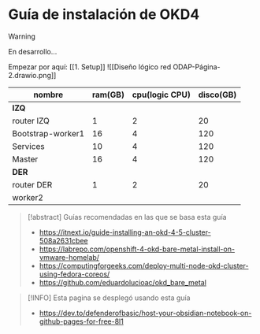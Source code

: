 # Guía de instalación de OKD4

> [!Warning]
> En desarrollo...

Empezar por aquí: [[1. Setup]]
![[Diseño lógico red ODAP-Página-2.drawio.png]]

| nombre            | ram(GB) | cpu(logic CPU) | disco(GB) |
| ----------------- | ------- | -------------- | --------- |
| **IZQ**           |         |                |           |
| router IZQ        | 1       | 2              | 20        |
| Bootstrap-worker1 | 16      | 4              | 120       |
| Services          | 10      | 4              | 120       |
| Master            | 16      | 4              | 120       |
| **DER**           |         |                |           |
| router DER        | 1       | 2              | 20        |
| worker2           |         |                |           |

> [!abstract] Guías recomendadas en las que se basa esta guía
> - https://itnext.io/guide-installing-an-okd-4-5-cluster-508a2631cbee        
> - https://labrepo.com/openshift-4-okd-bare-metal-install-on-vmware-homelab/     
> - https://computingforgeeks.com/deploy-multi-node-okd-cluster-using-fedora-coreos/ 
> - https://github.com/eduardolucioac/okd_bare_metal

> [!INFO] Esta pagina se desplegó usando esta guía
>  - https://dev.to/defenderofbasic/host-your-obsidian-notebook-on-github-pages-for-free-8l1
